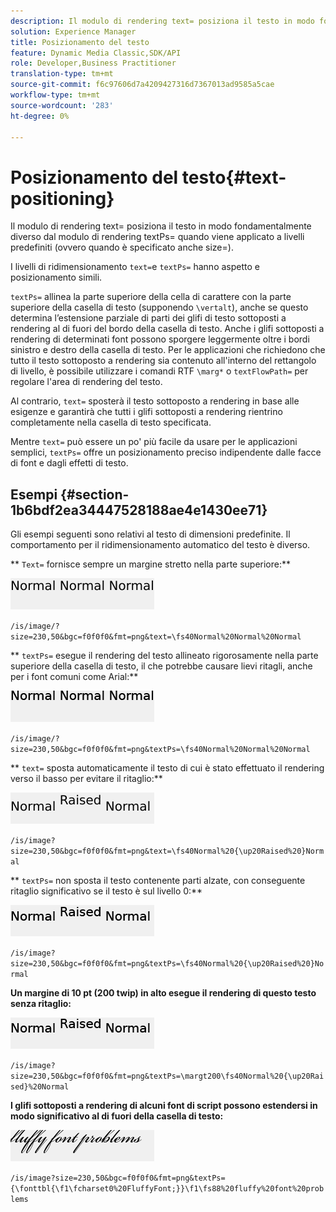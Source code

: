 ```yaml
---
description: Il modulo di rendering text= posiziona il testo in modo fondamentalmente diverso dal modulo di rendering textPs= quando viene applicato a livelli predefiniti (ovvero quando è specificato anche size=).
solution: Experience Manager
title: Posizionamento del testo
feature: Dynamic Media Classic,SDK/API
role: Developer,Business Practitioner
translation-type: tm+mt
source-git-commit: f6c97606d7a4209427316d7367013ad9585a5cae
workflow-type: tm+mt
source-wordcount: '283'
ht-degree: 0%

---
```



# Posizionamento del testo{#text-positioning}

Il modulo di rendering text= posiziona il testo in modo fondamentalmente diverso dal modulo di rendering textPs= quando viene applicato a livelli predefiniti (ovvero quando è specificato anche size=).

I livelli di ridimensionamento `text=`e `textPs=` hanno aspetto e posizionamento simili.

`textPs=` allinea la parte superiore della cella di carattere con la parte superiore della casella di testo (supponendo  `\vertalt`), anche se questo determina l’estensione parziale di parti dei glifi di testo sottoposti a rendering al di fuori del bordo della casella di testo. Anche i glifi sottoposti a rendering di determinati font possono sporgere leggermente oltre i bordi sinistro e destro della casella di testo. Per le applicazioni che richiedono che tutto il testo sottoposto a rendering sia contenuto all&#39;interno del rettangolo di livello, è possibile utilizzare i comandi RTF `\marg*` o `textFlowPath=` per regolare l&#39;area di rendering del testo.

Al contrario, `text=` sposterà il testo sottoposto a rendering in base alle esigenze e garantirà che tutti i glifi sottoposti a rendering rientrino completamente nella casella di testo specificata.

Mentre `text=` può essere un po&#39; più facile da usare per le applicazioni semplici, `textPs=` offre un posizionamento preciso indipendente dalle facce di font e dagli effetti di testo.

## Esempi {#section-1b6bdf2ea34447528188ae4e1430ee71}

Gli esempi seguenti sono relativi al testo di dimensioni predefinite. Il comportamento per il ridimensionamento automatico del testo è diverso.

** `Text=` fornisce sempre un margine stretto nella parte superiore:**

![](assets/tp01.png)

`/is/image/?size=230,50&bgc=f0f0f0&fmt=png&text=\fs40Normal%20Normal%20Normal`

** `textPs=` esegue il rendering del testo allineato rigorosamente nella parte superiore della casella di testo, il che potrebbe causare lievi ritagli, anche per i font comuni come Arial:**

![](assets/tp02.png)

`/is/image/?size=230,50&bgc=f0f0f0&fmt=png&textPs=\fs40Normal%20Normal%20Normal`

** `text=` sposta automaticamente il testo di cui è stato effettuato il rendering verso il basso per evitare il ritaglio:**

![](assets/tp03.png)

`/is/image?size=230,50&bgc=f0f0f0&fmt=png&text=\fs40Normal%20{\up20Raised%20}Normal`

** `textPs=` non sposta il testo contenente parti alzate, con conseguente ritaglio significativo se il testo è sul livello 0:**

![](assets/tp04.png)

`/is/image?size=230,50&bgc=f0f0f0&fmt=png&textPs=\fs40Normal%20{\up20Raised%20}Normal`

**Un margine di 10 pt (200 twip) in alto esegue il rendering di questo testo senza ritaglio:**

![](assets/tp05.png)

`/is/image?size=230,50&bgc=f0f0f0&fmt=png&textPs=\margt200\fs40Normal%20{\up20Raised}%20Normal`

**I glifi sottoposti a rendering di alcuni font di script possono estendersi in modo significativo al di fuori della casella di testo:**

![](assets/tp06.png)

`/is/image?size=230,50&bgc=f0f0f0&fmt=png&textPs={\fonttbl{\f1\fcharset0%20FluffyFont;}}\f1\fs88%20fluffy%20font%20problems`
